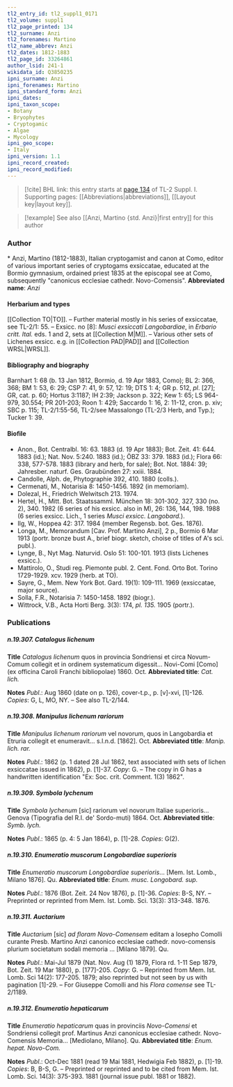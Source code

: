 ```yaml
---
tl2_entry_id: tl2_suppl1_0171
tl2_volume: suppl1
tl2_page_printed: 134
tl2_surname: Anzi
tl2_forenames: Martino
tl2_name_abbrev: Anzi
tl2_dates: 1812-1883
tl2_page_id: 33264861
author_lsid: 241-1
wikidata_id: Q3850235
ipni_surname: Anzi
ipni_forenames: Martino
ipni_standard_form: Anzi
ipni_dates: 
ipni_taxon_scope: 
- Botany
- Bryophytes
- Cryptogamic
- Algae
- Mycology
ipni_geo_scope: 
- Italy
ipni_version: 1.1
ipni_record_created: 
ipni_record_modified:
---
```



> [!cite] BHL link: this entry starts at [page 134](https://www.biodiversitylibrary.org/page/33264861) of TL-2 Suppl. I.
> Supporting pages: [[Abbreviations|abbreviations]], [[Layout key|layout key]].

> [!example] See also [[Anzi, Martino {std. Anzi}|first entry]] for this author

### Author

\* Anzi, Martino (1812-1883), Italian cryptogamist and canon at Como, editor of various important series of cryptogams exsiccatae, educated at the Bormio gymnasium, ordained priest 1835 at the episcopal see at Como, subsequently "canonicus ecclesiae cathedr. Novo-Comensis". 
**Abbreviated name**: *Anzi*

#### Herbarium and types

[[Collection TO|TO]]. – Further material mostly in his series of exsiccatae, see TL-2/1: 55. – Exsicc. no \[8\]: *Musci exsiccati Langobardiae*, in *Erbario critt. Ital.* eds. 1 and 2, sets at [[Collection M|M]]. – Various other sets of Lichenes exsicc. e.g. in [[Collection PAD|PAD]] and [[Collection WRSL|WRSL]].

#### Bibliography and biography

Barnhart 1: 68 (b. 13 Jan 1812, Bormio, d. 19 Apr 1883, Como); BL 2: 366, 368; BM 1: 53, 6: 29; CSP 7: 41, 9: 57, 12: 19; DTS 1: 4; GR p. 512, *pl*. \[27\]; GR, cat. p. 60; Hortus 3:1187; IH 2:39; Jackson p. 322; Kew 1: 65; LS 964-979, 30.554; PR 201-203; Roon 1: 429; Saccardo 1: 16, 2: 11-12, cron. p. xiv; SBC p. 115; TL-2/1:55-56, TL-2/see Massalongo (TL-2/3 Herb, and Typ.); Tucker 1: 39.

#### Biofile

- Anon., Bot. Centralbl. 16: 63. 1883 (d. 19 Apr 1883); Bot. Zeit. 41: 644. 1883 (id.); Nat. Nov. 5:240. 1883 (id.); ÖBZ 33: 379. 1883 (id.); Flora 66: 338, 577-578. 1883 (library and herb, for sale); Bot. Not. 1884: 39; Jahresber. naturf. Ges. Graubünden 27: xxiii. 1884.
- Candolle, Alph. de, Phytographie 392, 410. 1880 (colls.).
- Cermenati, M., Notarisia 8: 1450-1456. 1892 (in memoriam).
- Dolezal, H., Friedrich Welwitsch 213. 1974.
- Hertel, H., Mitt. Bot. Staatssamml. München 18: 301-302, 327, 330 (no. 2), 340. 1982 (6 series of his exsicc. also in M), 26: 136, 144, 198. 1988 (6 series exsicc. Lich., 1 series *Musci exsicc. Langobard.*).
- Ilg, W., Hoppea 42: 317. 1984 (member Regensb. bot. Ges. 1876).
- Longa, M., Memorandum \[Cav. Prof. Martino Anzi\], 2 p., Bormio 6 Mar 1913 (portr. bronze bust A., brief biogr. sketch, choise of titles of A's sci. publ.).
- Lynge, B., Nyt Mag. Naturvid. Oslo 51: 100-101. 1913 (lists Lichenes exsicc.).
- Mattirolo, O., Studi reg. Piemonte publ. 2. Cent. Fond. Orto Bot. Torino 1729-1929. xcv. 1929 (herb. at TO).
- Sayre, G., Mem. New York Bot. Gard. 19(1): 109-111. 1969 (exsiccatae, major source).
- Solla, F.R., Notarisia 7: 1450-1458. 1892 (biogr.).
- Wittrock, V.B., Acta Horti Berg. 3(3): 174, *pl. 135.* 1905 (portr.).

### Publications

##### n.19.307. Catalogus lichenum

**Title**
*Catalogus lichenum* quos in provincia Sondriensi et circa Novum-Comum collegit et in ordinem systematicum digessit... Novi-Comi \[Como\] (ex officina Caroli Franchi bibliopolae) 1860. Oct.
**Abbreviated title**: *Cat. lich.*

**Notes**
*Publ*.: Aug 1860 (date on p. 126), cover-t.p., p. \[v\]-xvi, \[1\]-126. *Copies*: G, L, MO, NY. – See also TL-2/144.

##### n.19.308. Manipulus lichenum rariorum

**Title**
*Manipulus lichenum rariorum* vel novorum, quos in Langobardia et Etruria collegit et enumeravit... s.l.n.d. \[1862\]. Oct.
**Abbreviated title**: *Manip. lich. rar.*

**Notes**
*Publ*.: 1862 (p. 1 dated 28 Jul 1862, text associated with sets of lichen exsiccatae issued in 1862), p. \[1\]-37. *Copy*: G. – The copy in G has a handwritten identification "Ex: Soc. crit. Comment. 1(3) 1862".

##### n.19.309. Symbola lychenum

**Title**
*Symbola lychenum* \[sic\] rariorum vel novorum Italiae superioris... Genova (Tipografia del R.I. de' Sordo-muti) 1864. Oct.
**Abbreviated title**: *Symb. lych.*

**Notes**
*Publ*.: 1865 (p. 4: 5 Jan 1864), p. \[1\]-28. *Copies*: G(2).

##### n.19.310. Enumeratio muscorum Longobardiae superioris

**Title**
*Enumeratio muscorum Longobardiae superioris*... \[Mem. Ist. Lomb., Milano 1876\]. Qu.
**Abbreviated title**: *Enum. musc. Longobard. sup.*

**Notes**
*Publ*.: 1876 (Bot. Zeit. 24 Nov 1876), p. \[1\]-36. *Copies*: B-S, NY. – Preprinted or reprinted from Mem. Ist. Lomb. Sci. 13(3): 313-348. 1876.

##### n.19.311. Auctarium

**Title**
*Auctarium* \[sic\] *ad floram Novo-Comensem* editam a losepho Comolli curante Presb. Martino Anzi canonico ecclesiae cathedr. novo-comensis plurium societatum sodali memoria ... \[Milano 1879\]. Qu.

**Notes**
*Publ*.: Mai-Jul 1879 (Nat. Nov. Aug (1) 1879, Flora rd. 1-11 Sep 1879, Bot. Zeit. 19 Mar 1880), p. \[177\]-205. *Copy*: G. – Reprinted from Mem. Ist. Lomb. Sci 14(2): 177-205. 1879; also reprinted but not seen by us with pagination \[1\]-29. – For Giuseppe Comolli and his *Flora comense* see TL-2/1189.

##### n.19.312. Enumeratio hepaticarum

**Title**
*Enumeratio hepaticarum* quas in provinciis *Novo-Comensi* et Sondriensi collegit prof. Martinus Anzi canonicus ecclesiae cathedr. Novo-Comensis Memoria... \[Mediolano, Milano\]. Qu.
**Abbreviated title**: *Enum. hepat. Novo-Com.*

**Notes**
*Publ*.: Oct-Dec 1881 (read 19 Mai 1881, Hedwigia Feb 1882), p. \[1\]-19. *Copies*: B, B-S, G. – Preprinted or reprinted and to be cited from Mem. Ist. Lomb. Sci. 14(3): 375-393. 1881 (journal issue publ. 1881 or 1882).

